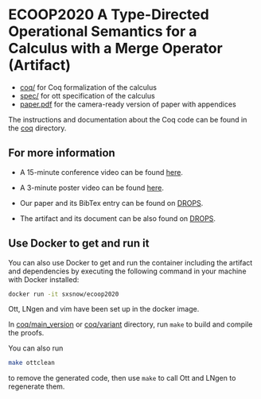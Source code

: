 # ECOOP2020 A Type-Directed Operational Semantics for a Calculus with a Merge Operator (Artifact)

- [coq/](./coq) for Coq formalization of the calculus
- [spec/](./spec) for ott specification of the calculus
- [paper.pdf](./paper.pdf) for the camera-ready version of paper with appendices

The instructions and documentation about the Coq code can be found in the [coq](./coq) directory.


## For more information

- A 15-minute conference video can be found [here](https://youtu.be/LGqrXowiSC8).

- A 3-minute poster video can be found [here](https://youtu.be/QFE7kiFXw54).

- Our paper and its BibTex entry can be found on [DROPS](https://drops.dagstuhl.de/opus/volltexte/2020/13183/).

- The artifact and its document can be also found on [DROPS](https://drops.dagstuhl.de/opus/volltexte/2020/13206/).


## Use Docker to get and run it

You can also use Docker to get and run the container including the artifact and dependencies by
executing the following command in your machine with Docker installed:

   ```sh
   docker run -it sxsnow/ecoop2020
   ```
   
Ott, LNgen and vim have been set up in the docker image.
   
In [coq/main_version](./coq/main_version) or [coq/variant](./coq/variant) directory,
run `make` to build and compile the proofs.

You can also run

   ```sh
   make ottclean
   ```
   
to remove the generated code, then use `make` to call Ott and LNgen to regenerate them.
